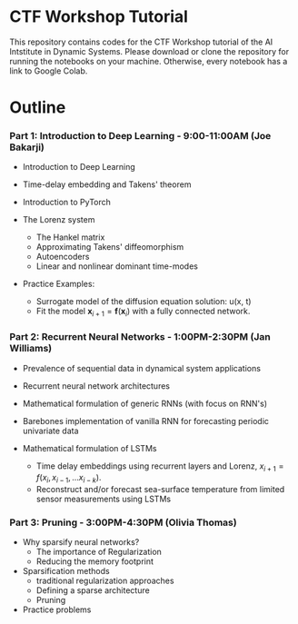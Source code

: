 # CTF Workshop Tutorial

This repository contains codes for the CTF Workshop tutorial of the AI Intstitute in Dynamic Systems. Please download or clone the repository for running the notebooks on your machine. Otherwise, every notebook has a link to Google Colab. 

# Outline

### Part 1: Introduction to Deep Learning - 9:00-11:00AM (Joe Bakarji)
- Introduction to Deep Learning
- Time-delay embedding and Takens' theorem
- Introduction to PyTorch
- The Lorenz system
    - The Hankel matrix
    - Approximating Takens' diffeomorphism
    - Autoencoders
    - Linear and nonlinear dominant time-modes

- Practice Examples:
    - Surrogate model of the diffusion equation solution: u(x, t)
    - Fit the model $\mathbf x_{i+1}=\mathbf f(\mathbf x_i)$ with a fully connected network.


### Part 2: Recurrent Neural Networks - 1:00PM-2:30PM (Jan Williams)
- Prevalence of sequential data in dynamical system applications

- Recurrent neural network architectures

- Mathematical formulation of generic RNNs (with focus on RNN's)

- Barebones implementation of vanilla RNN for forecasting periodic univariate data

- Mathematical formulation of LSTMs
    - Time delay embeddings using recurrent layers and Lorenz, $x_{i+1}= f(x_i, x_{i-1}, ... x_{i-k})$.
    - Reconstruct and/or forecast sea-surface temperature from limited sensor measurements using LSTMs


### Part 3: Pruning - 3:00PM-4:30PM (Olivia Thomas)
- Why sparsify neural networks? 
    - The importance of Regularization 
    - Reducing the memory footprint
- Sparsification methods 
    - traditional regularization approaches
    - Defining a sparse architecture
    - Pruning
- Practice problems


